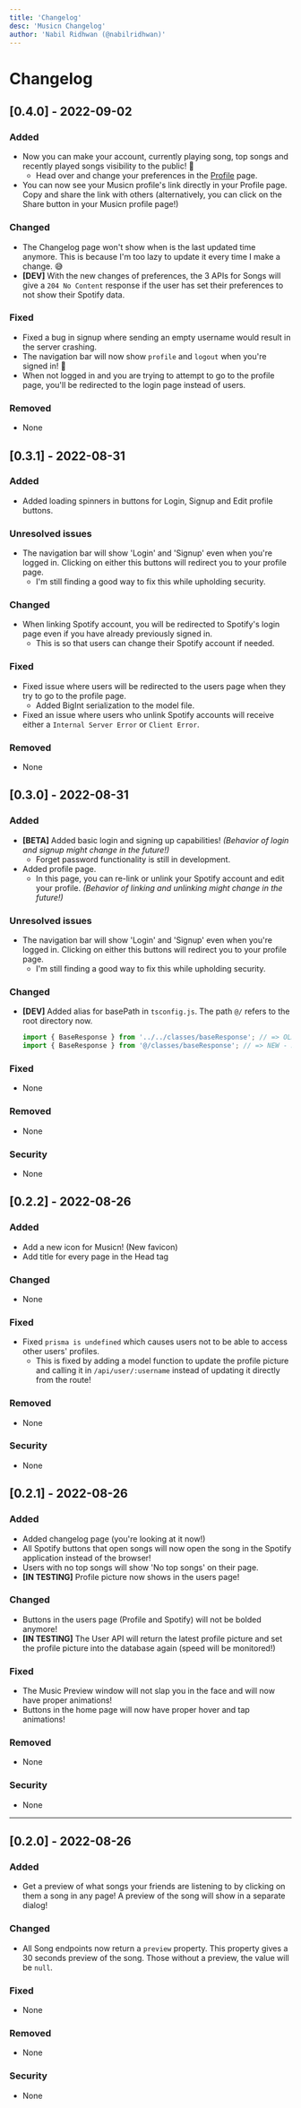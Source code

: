 ```yaml
---
title: 'Changelog'
desc: 'Musicn Changelog'
author: 'Nabil Ridhwan (@nabilridhwan)'
---
```


# Changelog

## [0.4.0] - 2022-09-02

### Added

-   Now you can make your account, currently playing song, top songs and recently played songs visibility to the public! 🎉
    -   Head over and change your preferences in the [Profile](/profile) page.
-   You can now see your Musicn profile's link directly in your Profile page. Copy and share the link with others (alternatively, you can click on the Share button in your Musicn profile page!)

### Changed

-   The Changelog page won't show when is the last updated time anymore. This is because I'm too lazy to update it every time I make a change. 😅
-   **[DEV]** With the new changes of preferences, the 3 APIs for Songs will give a `204 No Content` response if the user has set their preferences to not show their Spotify data.

### Fixed

-   Fixed a bug in signup where sending an empty username would result in the server crashing.
-   The navigation bar will now show `profile` and `logout` when you're signed in! 🎉
-   When not logged in and you are trying to attempt to go to the profile page, you'll be redirected to the login page instead of users.

### Removed

-   None

## [0.3.1] - 2022-08-31

### Added

-   Added loading spinners in buttons for Login, Signup and Edit profile buttons.

### Unresolved issues

-   The navigation bar will show 'Login' and 'Signup' even when you're logged in. Clicking on either this buttons will redirect you to your profile page.
    -   I'm still finding a good way to fix this while upholding security.

### Changed

-   When linking Spotify account, you will be redirected to Spotify's login page even if you have already previously signed in.
    -   This is so that users can change their Spotify account if needed.

### Fixed

-   Fixed issue where users will be redirected to the users page when they try to go to the profile page.
    -   Added BigInt serialization to the model file.
-   Fixed an issue where users who unlink Spotify accounts will receive either a `Internal Server Error` or `Client Error`.

### Removed

-   None

## [0.3.0] - 2022-08-31

### Added

-   **[BETA]** Added basic login and signing up capabilities! _(Behavior of login and signup might change in the future!)_
    -   Forget password functionality is still in development.
-   Added profile page.
    -   In this page, you can re-link or unlink your Spotify account and edit your profile. _(Behavior of linking and unlinking might change in the future!)_

### Unresolved issues

-   The navigation bar will show 'Login' and 'Signup' even when you're logged in. Clicking on either this buttons will redirect you to your profile page.
    -   I'm still finding a good way to fix this while upholding security.

### Changed

-   **[DEV]** Added alias for basePath in `tsconfig.js`. The path `@/` refers to the root directory now.
    ```js
    import { BaseResponse } from '../../classes/baseResponse'; // => OLD - Endless going back
    import { BaseResponse } from '@/classes/baseResponse'; // => NEW - Neater!
    ```

### Fixed

-   None

### Removed

-   None

### Security

-   None

## [0.2.2] - 2022-08-26

### Added

-   Add a new icon for Musicn! (New favicon)
-   Add title for every page in the Head tag

### Changed

-   None

### Fixed

-   Fixed `prisma is undefined` which causes users not to be able to access other users' profiles.
    -   This is fixed by adding a model function to update the profile picture and calling it in `/api/user/:username` instead of updating it directly from the route!

### Removed

-   None

### Security

-   None

## [0.2.1] - 2022-08-26

### Added

-   Added changelog page (you're looking at it now!)
-   All Spotify buttons that open songs will now open the song in the Spotify application instead of the browser!
-   Users with no top songs will show 'No top songs' on their page.
-   **[IN TESTING]** Profile picture now shows in the users page!

### Changed

-   Buttons in the users page (Profile and Spotify) will not be bolded anymore!
-   **[IN TESTING]** The User API will return the latest profile picture and set the profile picture into the database again (speed will be monitored!)

### Fixed

-   The Music Preview window will not slap you in the face and will now have proper animations!
-   Buttons in the home page will now have proper hover and tap animations!

### Removed

-   None

### Security

-   None

---

## [0.2.0] - 2022-08-26

### Added

-   Get a preview of what songs your friends are listening to by clicking on them a song in any page! A preview of the song will show in a separate dialog!

### Changed

-   All Song endpoints now return a `preview` property. This property gives a 30 seconds preview of the song. Those without a preview, the value will be `null`.

### Fixed

-   None

### Removed

-   None

### Security

-   None
